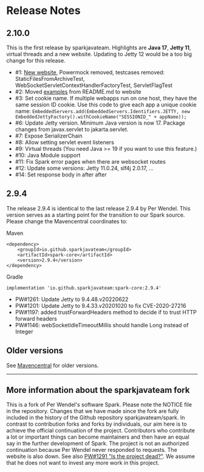 # Release Notes

## 2.10.0

This is the first release by sparkjavateam.
Highlights are **Java 17**, **Jetty 11**, virtual threads and a new website.
Updating to Jetty 12 would be a too big change for this release.

- #1: [New website](https://sparkjavateam.github.io/spark), Powermock removed, testcases removed: StaticFilesFromArchiveTest, WebSocketServletContextHandlerFactoryTest, ServletFlagTest
- #2: Moved [examples](https://sparkjavateam.github.io/spark/examples.html) from README.md to website
- #3: Set cookie name. If multiple webapps run on one host, they have the same session ID cookie. Use this code to give each app a unique cookie name: `EmbeddedServers.add(EmbeddedServers.Identifiers.JETTY, new EmbeddedJettyFactory().withCookieName("SESSIONID_" + appName));`
- #6: Update Jetty version. Minimum Java version is now 17. Package changes from javax.servlet to jakarta.servlet.
- #7: Expose SerializerChain
- #8: Allow setting servlet event listeners
- #9: Virtual threads (You need Java >= 19 if you want to use this feature.)
- #10: Java Module support
- #11: Fix Spark error pages when there are websocket routes
- #12: Update some versions: Jetty 11.0.24, slf4j 2.0.17, ...
- #14: Set response body in after after

## 2.9.4

The release 2.9.4 is identical to the last release 2.9.4 by Per Wendel.
This version serves as a starting point for the transition to our Spark source. Please change the Mavencentral coordinates to:

Maven
```
<dependency>
    <groupId>io.github.sparkjavateam</groupId>
    <artifactId>spark-core</artifactId>
    <version>2.9.4</version>
</dependency>
```

Gradle
```
implementation 'io.github.sparkjavateam:spark-core:2.9.4'
```

- PW#1261: Update Jetty to 9.4.48.v20220622
- PW#1201: Update Jetty to 9.4.33.v20201020 to fix CVE-2020-27216
- PW#1197: added trustForwardHeaders method to decide if to trust HTTP forward headers
- PW#1146: webSocketIdleTimeoutMillis should handle Long instead of Integer

## Older versions
See [Mavencentral](https://repo1.maven.org/maven2/com/sparkjava/spark-core/) for older versions.

----

## More information about the sparkjavateam fork

This is a fork of Per Wendel's software Spark.
Please note the NOTICE file in the repository.
Changes that we have made since the fork are fully included in the history of the Github repository sparkjavateam/spark.
In contrast to contribution forks and forks by individuals, our aim here is to achieve the official continuation of the project.
Contributors who contribute a lot or important things can become maintainers and then have an equal say in the further development of Spark.
The project is not an authorized continuation because Per Wendel never responded to requests.
The website is also down.
See also [PW#1291 "Is the project dead?"](https://github.com/perwendel/spark/issues/1291).
We assume that he does not want to invest any more work in this project.
